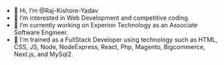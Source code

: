 - 👋 Hi, I’m @Raj-Kishore-Yadav
- 👀 I’m interested in Web Development and competitive coding.
- 🌱 I’m currently working on Experion Technology as an Associate Software Engineer.
- 🌱 I'm trained as a FullStack Developer using technology such as HTML, CSS, JS, Node, NodeExpress, React, Php, Magento, Bigcommerce, Next.js, and MySql2.

 
 

<!---
Raj-Kishore-Yadav/Raj-Kishore-Yadav is a ✨ special ✨ repository because its `README.md` (this file) appears on your GitHub profile.
You can click the Preview link to take a look at your changes.
--->
